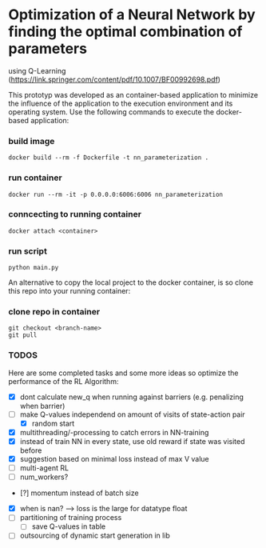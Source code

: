 # Optimization of a Neural Network by finding the optimal combination of parameters
using Q-Learning (https://link.springer.com/content/pdf/10.1007/BF00992698.pdf)

This prototyp was developed as an container-based application to minimize the influence of the application to the execution environment and its operating system. Use the following commands to execute the docker-based application:

### build image
    docker build --rm -f Dockerfile -t nn_parameterization .

### run container
    docker run --rm -it -p 0.0.0.0:6006:6006 nn_parameterization

### conncecting to running container
    docker attach <container>

### run script
    python main.py
    
An alternative to copy the local project to the docker container, is so clone this repo into your running container:    
### clone repo in container
    git checkout <branch-name>
    git pull

### TODOS
Here are some completed tasks and some more ideas so optimize the performance of the RL Algorithm:
- [X] dont calculate new_q when running against barriers (e.g. penalizing when barrier)
- [ ] make Q-values independend on amount of visits of state-action pair
    - [X] random start
- [X] multithreading/-processing to catch errors in NN-training
- [X] instead of train NN in every state, use old reward if state was visited before
- [X] suggestion based on minimal loss instead of max V value
- [ ] multi-agent RL
- [ ] num_workers?
- [?] momentum instead of batch size
- [X] when is nan? --> loss is the large for datatype float
- [ ] partitioning of training process
    - [ ] save Q-values in table
- [ ] outsourcing of dynamic start generation in lib

